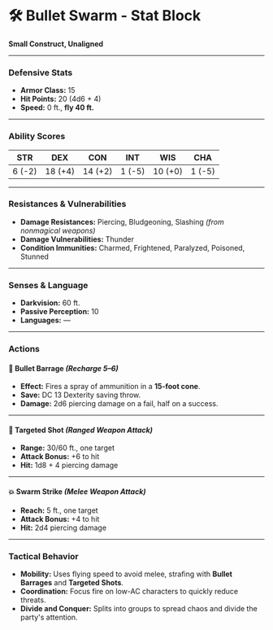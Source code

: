 # 🛠️ Bullet Swarm - Stat Block

**Small Construct, Unaligned**

---

### **Defensive Stats**
- **Armor Class:** 15  
- **Hit Points:** 20 (4d6 + 4)  
- **Speed:** 0 ft., **fly 40 ft.**

---

### **Ability Scores**
| STR | DEX | CON | INT | WIS | CHA |
|:---:|:---:|:---:|:---:|:---:|:---:|
| 6 (-2) | 18 (+4) | 14 (+2) | 1 (-5) | 10 (+0) | 1 (-5) |

---

### **Resistances & Vulnerabilities**
- **Damage Resistances:** Piercing, Bludgeoning, Slashing *(from nonmagical weapons)*  
- **Damage Vulnerabilities:** Thunder  
- **Condition Immunities:** Charmed, Frightened, Paralyzed, Poisoned, Stunned  

---

### **Senses & Language**
- **Darkvision:** 60 ft.  
- **Passive Perception:** 10  
- **Languages:** —  

---

### **Actions**

#### 🔫 Bullet Barrage *(Recharge 5–6)*
- **Effect:** Fires a spray of ammunition in a **15-foot cone**.  
- **Save:** DC 13 Dexterity saving throw.  
- **Damage:** 2d6 piercing damage on a fail, half on a success.

---

#### 🎯 Targeted Shot *(Ranged Weapon Attack)*
- **Range:** 30/60 ft., one target  
- **Attack Bonus:** +6 to hit  
- **Hit:** 1d8 + 4 piercing damage  

---

#### 💥 Swarm Strike *(Melee Weapon Attack)*
- **Reach:** 5 ft., one target  
- **Attack Bonus:** +4 to hit  
- **Hit:** 2d4 piercing damage  

---

### **Tactical Behavior**

- **Mobility:** Uses flying speed to avoid melee, strafing with **Bullet Barrages** and **Targeted Shots**.
- **Coordination:** Focus fire on low-AC characters to quickly reduce threats.
- **Divide and Conquer:** Splits into groups to spread chaos and divide the party's attention.
